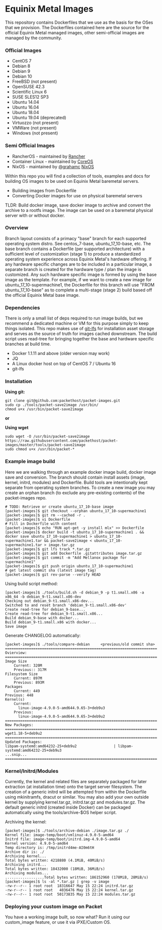 # Equinix Metal Images

This repository contains Dockerfiles that we use as the basis for the OSes that we provision. The Dockerfiles contained here are the source for the official Equinix Metal managed images, other semi-official images are managed by the community.

### Official Images
- CentOS 7
- Debian 8
- Debian 9
- Debian 10
- FreeBSD (not present)
- OpenSUSE 42.3
- Scientific Linux 6
- SUSE SLES12 SP3
- Ubuntu 14.04
- Ubuntu 16.04
- Ubuntu 18.04
- Ubuntu 19.04 (deprecated)
- Virtuozzo (not present)
- VMWare (not present)
- Windows (not present)

### Semi Official Images
- RancherOS - maintained by [Rancher](https://github.com/rancher)
- Container Linux - maintained by [CoreOS](https://github.com/coreos)
- NixOS - maintained by [@grahamc](https://github.com/grahamc) [NixOS](https://github.com/grahamc/packet-provision-nixos-ipxe)


Within this repo you will find a collection of tools, examples and docs for building OS images to be used on Equinix Metal baremetal servers.

  - Building images from Dockerfile
  - Converting Docker images for use on physical baremetal servers

TLDR:  Build docker image, save docker image to archive and convert the archive to a rootfs
image. The image can be used on a baremetal physical server with or without docker.

### Overview
Branch layout consists of a primacy "base" branch for each supported operating system distro. See centos\_7-base, ubuntu\_17\_10-base, etc. The base branch contains a Dockerfile (per supported architecture) with a sufficient level of customization (stage 1) to produce a standardized operating system experience across Equinix Metal's hardware offering. If any hardware specific changes are to be included in a particular image, a separate branch is created for the hardware type / plan the image is customized. Any such hardware specific image is formed by using the base image as the template. For example, if we want to create a new image for ubuntu_17_10-supermachine1, the Dockerfile for this branch will use "FROM ubuntu_17_10-base" as to complete a multi-stage (stage 2) build based off the official Equinix Metal base image.

### Dependencies
There is only a small list of deps required to run image builds, but we recommend a dedicated
machine or VM for this purpose simply to keep things isolated. This repo makes use of [git-lfs](https://git-lfs.github.com/) for installation asset storage and serves as the source of truth for images cached downstream. The build script uses read-tree for bringing together the base and hardware specific branches at build time.

 - Docker 1.1.11 and above (older version may work)
 - JQ
 - A Linux docker host on top of CentOS 7 / Ubuntu 16
 - git-lfs

### Installation
**Using git:**

    git clone git@github.com:packethost/packet-images.git
    sudo cp ./tools/packet-save2image /usr/bin/
    chmod u+x /usr/bin/packet-save2image

**or**

**Using wget**

    sudo wget -O /usr/bin/packet-save2image https://raw.githubusercontent.com/packethost/packet-images/master/tools/packet-save2image
    sudo chmod u+x /usr/bin/packet-*

### Example image build
Here we are walking through an example docker image build, docker image save and conversion.
The branch should contain install assets (image, kernel, initrd, modules) and Dockerfile.
Build tools are intentionally kept separate from operating system branches.
To create a new image you may create an orphan branch (to exclude any pre-existing contents) of the packet-images repo.

    # TODO: Retrieve or create ubuntu_17_10-base image
    [packet-images]$ git checkout --orphan ubuntu_17_10-supermachine1
    [packet-images]$ git rm --cached -r .
    [packet-images]$ vi Dockerfile
    # Fill in Dockerfile with content
    [packet-images]$ echo "RUN apt-get -y install mlx" >> Dockerfile
    [packet-images]$ docker build -t ubuntu_17_10-supermachine1 . && docker save ubuntu_17_10-supermachine1 > ubuntu_17_10-supermachine1.tar && packet-save2image < ubuntu_17_10-supermachine1.tar > image.tar.gz
    [packet-images]$ git lfs track *.tar.gz
    [packet-images]$ git add Dockerfile .gitattributes image.tar.gz
    [packet-images]$ git commit -m "Add Mellanox package for supermachine1"
    [packet-images]$ git push origin ubuntu_17_10-supermachine1
    # get latest commit sha (latest image tag)
    [packet-images]$ git rev-parse --verify HEAD

Using build script method:

    [packet-images]$ ./tools/build.sh -d debian_9 -p t1.small.x86 -a x86_64 -b debian_9-t1.small.x86-dev
    Checking out debian_9-t1.small.x86-dev...
    Switched to and reset branch 'debian_9-t1.small.x86-dev'
    Create read-tree for debian_9-base...
    Create read-tree for debian_9-t1.small.x86...
    Build debian_9-base with docker...
    Build debian_9-t1.small.x86 with docker...
    Save image

Generate CHANGELOG automatically:

    [packet-images]$ ./tools/compare-debian     <previous/old commit sha>
    ======================================================================
    Ovierview:
    ======================================================================
    Image Size
        Current: 320M
        Previous:: 317M
    Filesystem Size
        Current: 897M
        Previous: 893M
    Packages
        Current: 449
    Previous: 448
    Kernel(s)
        Current:
          linux-image-4.9.0-5-amd644.9.65-3+deb9u3
        Previous:
          linux-image-4.9.0-5-amd644.9.65-3+deb9u2
    ======================================================================
    New Packages:
    ======================================================================
    wget1.18-5+deb9u2
    ======================================================================
    Updated Packages:
    libpam-systemd:amd64232-25+deb9u2			      |	libpam-systemd:amd64232-25+deb9u3
    ...snip...
    ======================================================================

### Kernel/Initrd/Modules
Currently, the kernel and related files are separately packaged for later extraction (at installation time) onto the target server filesystem.
The creation of a generic initrd will be attempted from within the Dockerfile using mkinitramfs, dracut or similar.
You may also add your own outside kernel by supplying kernel.tar.gz, initrd.tar.gz and modules.tar.gz.
The default generic initrd (created inside Docker) can be packaged automatically using the tools/archive-$OS helper script.

Archiving the kernel:

    [packet-images]$ ./tools/archive-debian ./image.tar.gz ./
    Kernel file: image-temp/boot/vmlinuz-4.9.0-5-amd64
    Initrd file: image-temp/boot/initrd.img-4.9.0-5-amd64
    Kernel version: 4.9.0-5-amd64
    Temp directory is: /tmp/initrd4me-AI0m6tH
    Archive dir is: ./
    Archiving kernel...
    Total bytes written: 4218880 (4.1MiB, 40MiB/s)
    Archiving initrd...
    Total bytes written: 18432000 (18MiB, 36MiB/s)
    Archiving modules...
    ..................Total bytes written: 186152960 (178MiB, 28MiB/s)
    [packet-images]$ ls -al *.tar.gz | grep -v image
    -rw-r--r-- 1 root root  18316647 May 15 22:24 initrd.tar.gz
    -rw-r--r-- 1 root root   4036476 May 15 22:24 kernel.tar.gz
    -rw-r--r-- 1 root root  50173835 May 15 22:24 modules.tar.gz

### Deploying your custom image on Packet
You have a working image built, so now what?
Run it using our custom_image feature, or use it via iPXE/Custom OS.
